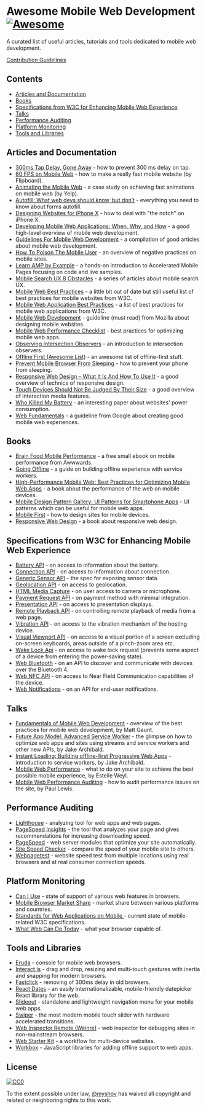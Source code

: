 # Awesome Mobile Web Development [![Awesome](https://awesome.re/badge.svg)](https://awesome.re)

A curated list of useful articles, tutorials and tools dedicated to mobile web development.

<a href="https://github.com/myshov/awesome-mobile-web-development/blob/master/CONTRIBUTING.md">Contribution Guidelines</a>


## Contents

- [Articles and Documentation](#articles-and-documentation)
- [Books](#books)
- [Specifications from W3C for Enhancing Mobile Web Experience](#specifications-from-w3c-for-enhancing-mobile-web-experience)
- [Talks](#talks)
- [Performance Auditing](#performance-auditing)
- [Platform Monitoring](#platform-monitoring)
- [Tools and Libraries](#tools-and-libraries)


## Articles and Documentation

- [300ms Tap Delay, Gone Away](https://developers.google.com/web/updates/2013/12/300ms-tap-delay-gone-away) - how to prevent 300 ms delay on tap.
- [60 FPS on Mobile Web](http://engineering.flipboard.com/2015/02/mobile-web) - how to make a really fast mobile website (by Flipboard).
- [Animating the Mobile Web](https://engineeringblog.yelp.com/2015/01/animating-the-mobile-web.html) - a case study on achieving fast animations on mobile web (by Yelp).
- [Autofill: What web devs should know, but don’t](https://cloudfour.com/thinks/autofill-what-web-devs-should-know-but-dont/) - everything you need to know about forms autofill.
- [Designing Websites for iPhone X](https://webkit.org/blog/7929/designing-websites-for-iphone-x/) - how to deal with "the notch" on iPhone X.
- [Developing Mobile Web Applications: When, Why, and How](https://www.toptal.com/android/developing-mobile-web-apps-when-why-and-how) - a good high-level overview of mobile web development.
- [Guidelines For Mobile Web Development](https://www.smashingmagazine.com/guidelines-for-mobile-web-development/) - a compilation of good articles about mobile web development.
- [How To Poison The Mobile User](https://www.smashingmagazine.com/2016/10/how-to-poison-the-mobile-user/) - an overview of negative practices on mobile sites.
- [Learn AMP by Example](https://ampbyexample.com/) - a hands-on introduction to Accelerated Mobile Pages focusing on code and live samples.
- [Mobile Search UX 8 Obstacles](https://blog.algolia.com/mobile-search-ux-8-obstacles/) - a series of articles about mobile search UX.
- [Mobile Web Best Practices](https://www.w3.org/TR/mobile-bp/) - a little bit out of date but still useful list of best practices for mobile websites from W3C.
- [Mobile Web Application Best Practices](https://www.w3.org/TR/mwabp/) - a list of best practices for mobile web applications from W3C.
- [Mobile Web Development](https://developer.mozilla.org/en-US/docs/Web/Guide/Mobile) - guideline (must read) from Mozilla about designing mobile websites.
- [Mobile Web Performance Checklist](https://www.oreilly.com/ideas/mobile-web-performance-checklist) - best practices for optimizing mobile web apps.
- [Observing Intersection Observers](https://davidwalsh.name/intersection-observers) - an introduction to intersection observers.
- [Offline First (Awesome List)](https://github.com/pazguille/offline-first) - an awesome list of offline-first stuff.
- [Prevent Mobile Browser From Sleeping](https://davidwalsh.name/wake-lock-shim) - how to prevent your phone from sleeping.
- [Responsive Web Design – What It Is And How To Use It](https://www.smashingmagazine.com/2011/01/guidelines-for-responsive-web-design/) - a good overview of technics of responsive design.
- [Touch Devices Should Not Be Judged By Their Size](https://css-tricks.com/touch-devices-not-judged-size/) - a good overview of interaction media features.
- [Who Killed My Battery](https://mobisocial.stanford.edu/papers/boneh-www2012.pdf) - an interesting paper about websites' power consumption.
- [Web Fundamentals](https://developers.google.com/web/fundamentals/) - a guideline from Google about creating good mobile web experiences.


## Books

- [Brain Food Mobile Performance](http://www.awwwards.org/brainfood-mobile-performance-vol3.pdf) - a free small ebook on mobile performance from Awwwards.
- [Going Offline](https://abookapart.com/products/going-offline) - a guide on building offline experience with service workers.
- [High-Performance Mobile Web: Best Practices for Optimizing Mobile Web Apps](https://www.amazon.com/High-Performance-Mobile-Web-Optimizing/dp/1491912553) - a book about the performance of the web on mobile devices.
- [Mobile Design Pattern Gallery: UI Patterns for Smartphone Apps](https://www.amazon.com/Mobile-Design-Pattern-Gallery-Smartphone/dp/1449363636) - UI patterns which can be useful for mobile web apps.
- [Mobile First](https://abookapart.com/products/mobile-first) - how to design sites for mobile devices.
- [Responsive Web Design](https://abookapart.com/products/responsive-web-design) - a book about responsive web design.


## Specifications from W3C for Enhancing Mobile Web Experience

- [Battery API](https://www.w3.org/TR/battery-status/) - on access to information about the battery.
- [Connection API](http://wicg.github.io/netinfo/) - on access to information about connection.
- [Generic Sensor API](https://www.w3.org/TR/generic-sensor/) - the spec for exposing sensor data.
- [Geolocation API](https://www.w3.org/TR/geolocation-API/) - on access to geolocation.
- [HTML Media Capture](https://www.w3.org/TR/html-media-capture/) - on user access to camera or microphone.
- [Payment Request API](https://www.w3.org/TR/payment-request/) - on payment method with minimal integration.
- [Presentation API](https://www.w3.org/TR/presentation-api/) - on access to presentation displays.
- [Remote Playback API](https://www.w3.org/TR/remote-playback/) - on controlling remote playback of media from a web page.
- [Vibration API](https://www.w3.org/TR/vibration/) - on access to the vibration mechanism of the hosting device.
- [Visual Viewport API](https://wicg.github.io/visual-viewport/) - on access to a visual portion of a screen excluding on-screen keyboards, areas outside of a pinch-zoom area etc..
- [Wake Lock Api](https://www.w3.org/TR/wake-lock/) - on access to wake lock request (prevents some aspect of a device from entering the power-saving state).
- [Web Bluetooth](https://webbluetoothcg.github.io/web-bluetooth/) - on an API to discover and communicate with devices over the Bluetooth 4.
- [Web NFC API](https://w3c.github.io/web-nfc/) - on access to Near Field Communication capabilities of the device.
- [Web Notifications](https://www.w3.org/TR/notifications/) - on an API for end-user notifications.


## Talks

- [Fundamentals of Mobile Web Development](https://www.youtube.com/watch?v=z6dg_V22wV0) - overview of the best practices for mobile web development, by Matt Gaunt.
- [Future App Model: Advanced Service Worker](https://www.youtube.com/watch?v=J2dOTKBoTL4) - the glimpse on how to optimize web apps and sites using streams and service workers and other new APIs, by Jake Archibald.
- [Instant Loading: Building offline-first Progressive Web Apps](https://www.youtube.com/watch?v=cmGr0RszHc8) - introduction to service workers, by Jake Archibald.
- [Mobile Web Performance](https://www.youtube.com/watch?v=_y5IzI_tpTw) - what to do on your site to achieve the best possible mobile experience, by Estelle Weyl.
- [Mobile Web Performance Auditing](https://www.youtube.com/watch?v=WrA85a4ZIaM) - how to audit performance issues on the site, by Paul Lewis.


## Performance Auditing

- [Lighthouse](https://github.com/GoogleChrome/lighthouse) - analyzing tool for web apps and web pages.
- [PageSpeed Insights](https://developers.google.com/speed/pagespeed/insights/) - the tool that analyzes your page and gives recommendations for increasing downloading speed.
- [PageSpeed](https://www.modpagespeed.com/) - web server modules that optimize your site automatically.
- [Site Speed Checker](https://www.thinkwithgoogle.com/feature/mobile/) - compare the speed of your mobile site to others.
- [Webpagetest](https://webpagetest.org/) - website speed test from multiple locations using real browsers and at real consumer connection speeds.


## Platform Monitoring

- [Can I Use](https://caniuse.com/) - state of support of various web features in browsers.
- [Mobile Browser Market Share](http://gs.statcounter.com/browser-market-share/mobile/) - market share between various platforms and countries.
- [Standards for Web Applications on Mobile ](https://www.w3.org/Mobile/mobile-web-app-state) - current state of mobile-related W3C specifications.
- [What Web Can Do Today](https://whatwebcando.today) - what your browser capable of.


## Tools and Libraries

- [Eruda](https://github.com/liriliri/eruda) - console for mobile web browsers.
- [Interact.js](https://github.com/taye/interact.js) - drag and drop, resizing and multi-touch gestures with inertia and snapping for modern browsers.
- [Fastclick](https://github.com/ftlabs/fastclick) - removing of 300ms delay in old browsers.
- [React Dates](https://github.com/airbnb/react-dates) - an easily internationalizable, mobile-friendly datepicker React library for the web.
- [Slideout](https://github.com/Mango/slideout) - standalone and lightweight navigation menu for your mobile web apps.
- [Swiper](https://github.com/nolimits4web/swiper/) - the most modern mobile touch slider with hardware accelerated transitions.
- [Web Inspector Remote (Weinre)](https://www.npmjs.com/package/weinre) - web inspector for debugging sites in non-mainstream browsers.
- [Web Starter Kit](https://github.com/google/web-starter-kit) - a workflow for multi-device websites.
- [Workbox](https://developers.google.com/web/tools/workbox/) - JavaScript libraries for adding offline support to web apps.


## License

[![CC0](https://i.creativecommons.org/p/zero/1.0/88x31.png)](https://creativecommons.org/publicdomain/zero/1.0/)

To the extent possible under law, [@myshov](https://github.com/myshov) has waived all copyright and related or neighboring rights to this work.
